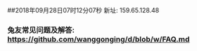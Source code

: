 ##2018年09月28日07时12分07秒 新址: 159.65.128.48
### 兔友常见问题及解答: https://github.com/wanggonging/d/blob/w/FAQ.md
